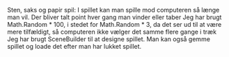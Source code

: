 Sten, saks og papir spil:
I spillet kan man spille mod computeren så længe man vil.
Der bliver talt point hver gang man vinder eller taber
Jeg har brugt Math.Random * 100, i stedet for Math.Random * 3, da det ser ud til at være mere tilfældigt, så computeren ikke vælger det samme flere gange i træk
Jeg har brugt SceneBuilder til at designe spillet.
Man kan også gemme spillet og loade det efter man har lukket spillet.
